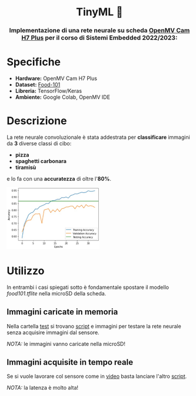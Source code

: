 <div align="center">
  
# TinyML :cake:

### Implementazione di una rete neurale su scheda [OpenMV Cam H7 Plus](https://www.polimarcheracingteam.com/it/) per il corso di Sistemi Embedded 2022/2023:

</div>

# Specifiche

* **Hardware:** OpenMV Cam H7 Plus
* **Dataset:** [Food-101](https://data.vision.ee.ethz.ch/cvl/datasets_extra/food-101/)
* **Libreria:** TensorFlow/Keras
* **Ambiente:** Google Colab, OpenMV IDE

# Descrizione

La rete neurale convoluzionale è stata addestrata per **classificare** immagini da **3** diverse classi di cibo:

* **pizza**
* **spaghetti carbonara**
* **tiramisù**

e lo fa con una **accuratezza** di oltre l'**80%**.

<img src="accuracy.jpg" width="50%" height="50%">

# Utilizzo

In entrambi i casi spiegati sotto è fondamentale spostare il modello *food101.tflite* nella microSD della scheda.

## Immagini caricate in memoria

Nella cartella [test](https://github.com/ingtommi/TinyML/tree/main/test) si trovano [script](https://github.com/ingtommi/TinyML/blob/main/test/test_script.py) e immagini per testare la rete neurale senza acquisire immagini dal sensore.

*NOTA:* le immagini vanno caricate nella microSD!

## Immagini acquisite in tempo reale

Se si vuole lavorare col sensore come in [video](https://github.com/ingtommi/TinyML/blob/main/Prova.mp4) basta lanciare l'altro [script](https://github.com/ingtommi/TinyML/blob/main/script.py).

*NOTA:* la latenza è molto alta!
